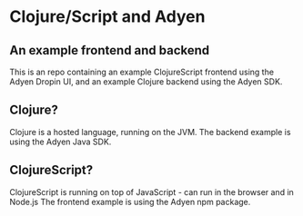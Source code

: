 # Clojure/Script and Adyen

## An example frontend and backend 
This is an repo containing an example ClojureScript frontend using the Adyen Dropin UI,
and an example Clojure backend using the Adyen SDK.

## Clojure?
Clojure is a hosted language, running on the JVM. The backend example is using the
Adyen Java SDK.

## ClojureScript?
ClojureScript is running on top of JavaScript - can run in the browser and in Node.js
The frontend example is using the Adyen npm package.
